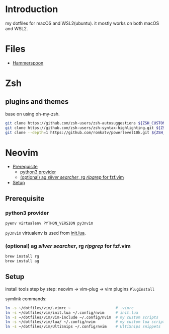# Introduction

my dotfiles for macOS and WSL2(ubuntu).
it mostly works on both macOS and WSL2.

# Files

* [Hammerspoon](./hammerspoon/README.md)

# Zsh

## plugins and themes

base on using oh-my-zsh.

```bash
git clone https://github.com/zsh-users/zsh-autosuggestions ${ZSH_CUSTOM:-$HOME/.oh-my-zsh/custom}/plugins/zsh-autosuggestions
git clone https://github.com/zsh-users/zsh-syntax-highlighting.git ${ZSH_CUSTOM:-$HOME/.oh-my-zsh/custom}/plugins/zsh-syntax-highlighting
git clone --depth=1 https://github.com/romkatv/powerlevel10k.git ${ZSH_CUSTOM:-$HOME/.oh-my-zsh/custom}/themes/powerlevel10k
```

# Neovim

* [Prerequisite](#prerequisite)
  * [python3 provider](#python3-provider)
  * [(optional) ag _silver searcher_, rg _ripgrep_ for fzf.vim](#(optional)-ag-_silver-searcher_,-rg-_ripgrep_-for-fzf.vim)
* [Setup](#setup)

## Prerequisite

### python3 provider

```bash
pyenv virtualenv PYTHON_VERSION py3nvim
```

`py3nvim` virtualenv is used from [init.lua](./vim/init.lua).

### (optional) ag _silver searcher_, rg _ripgrep_ for fzf.vim

```bash
brew install rg
brew install ag
```

## Setup

install tools step by step: neovim -> vim-plug -> vim plugins `PlugInstall`

symlink commands:

```bash
ln -s ~/dotfiles/vim/.vimrc ~                    # .vimrc
ln -s ~/dotfiles/vim/init.lua ~/.config/nvim     # init.lua
ln -s ~/dotfiles/vim/vim-include ~/.config/nvim  # my custom scripts
ln -s ~/dotfiles/vim/lua/ ~/.config/nvim         # my custom lua scripts
ln -s ~/dotfiles/vim/UltiSnips ~/.config/nvim    # UltiSnips snippets
```

